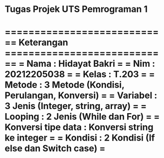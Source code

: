 # Tugas Projek UTS Pemrograman 1 #
============================ Keterangan ============================
= Nama               : Hidayat Bakri                               =
= Nim                : 20212205038                                 =
= Kelas              : T.203                                       =
= Metode             : 3 Metode (Kondisi, Perulangan, Konversi)    =
= Variabel           : 3 Jenis (Integer, string, array)            =
= Looping            : 2 Jenis (While dan For)                     =
= Konversi tipe data : Konversi string ke integer                  =
= Kondisi            : 2 Kondisi (If else dan Switch case)         =
====================================================================
